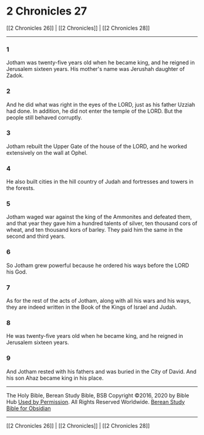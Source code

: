 # 2 Chronicles 27

[[2 Chronicles 26]] | [[2 Chronicles]] | [[2 Chronicles 28]]

---

### 1
Jotham was twenty-five years old when he became king, and he reigned in Jerusalem sixteen years. His mother's name was Jerushah daughter of Zadok.

### 2
And he did what was right in the eyes of the LORD, just as his father Uzziah had done. In addition, he did not enter the temple of the LORD. But the people still behaved corruptly.

### 3
Jotham rebuilt the Upper Gate of the house of the LORD, and he worked extensively on the wall at Ophel.

### 4
He also built cities in the hill country of Judah and fortresses and towers in the forests.

### 5
Jotham waged war against the king of the Ammonites and defeated them, and that year they gave him a hundred talents of silver, ten thousand cors of wheat, and ten thousand kors of barley. They paid him the same in the second and third years.

### 6
So Jotham grew powerful because he ordered his ways before the LORD his God.

### 7
As for the rest of the acts of Jotham, along with all his wars and his ways, they are indeed written in the Book of the Kings of Israel and Judah.

### 8
He was twenty-five years old when he became king, and he reigned in Jerusalem sixteen years.

### 9
And Jotham rested with his fathers and was buried in the City of David. And his son Ahaz became king in his place.

---

The Holy Bible, Berean Study Bible, BSB
Copyright ©2016, 2020 by Bible Hub
[Used by Permission](https://berean.bible/terms.htm). All Rights Reserved Worldwide.
[Berean Study Bible for Obsidian](https://github.com/gapmiss/berean-study-bible-for-obsidian)

---

[[2 Chronicles 26]] | [[2 Chronicles]] | [[2 Chronicles 28]]


